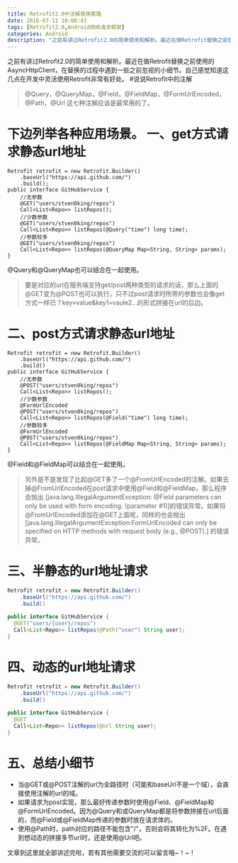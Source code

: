 ```yaml
---
title: Retrofit2.0中注解使用套路
date: 2016-07-11 10:08:43
tags: [Retrofit2.0,Android网络请求框架]
categories: Android
description: "之前有讲过Retrofit2.0的简单使用和解析。最近在做Retrofit替换之前使用的AsyncHttpClient，在替换的过程中遇到一些之前忽视的小细节。自己感觉知道这几点在开发中灵活使用Retrofit非常有好处。"
---
```


之前有讲过Retrofit2.0的简单使用和解析。最近在做Retrofit替换之前使用的AsyncHttpClient，在替换的过程中遇到一些之前忽视的小细节。自己感觉知道这几点在开发中灵活使用Retrofit非常有好处。
#说说Retrofit中的注解
> @Query，@QueryMap，@Field，@FieldMap，@FormUrlEncoded，@Path，@Url
这七种注解应该是最常用的了。

下边列举各种应用场景。
一、get方式请求静态url地址
===
```
Retrofit retrofit = new Retrofit.Builder()
	.baseUrl("https://api.github.com/")
    .build();
public interface GitHubService {
	//无参数
	@GET("users/stven0king/repos")
	Call<List<Repo>> listRepos();
	//少数参数
	@GET("users/stven0king/repos")
	Call<List<Repo>> listRepos(@Query("time") long time);
	//参数较多
	@GET("users/stven0king/repos")
	Call<List<Repo>> listRepos(@QueryMap Map<String, String> params);
}
```
@Query和@QueryMap也可以结合在一起使用。
> 要是对应的url在服务端支持get/post两种类型的请求的话，那么上面的@GET变为@POST也可以执行，只不过post请求时所带的参数也会像get方式一样已？key=value&key1=vaule2...的形式拼接在url的后边。

二、post方式请求静态url地址
===
```
Retrofit retrofit = new Retrofit.Builder()
    .baseUrl("https://api.github.com/")
    .build()
public interface GitHubService {
	//无参数
	@POST("users/stven0king/repos")
	Call<List<Repo>> listRepos();
	//少数参数
	@FormUrlEncoded
	@POST("users/stven0king/repos")
	Call<List<Repo>> listRepos(@Field("time") long time);
	//参数较多
	@FormUrlEncoded
	@POST("users/stven0king/repos")
	Call<List<Repo>> listRepos(@FieldMap Map<String, String> params);
}
```
@Field和@FieldMap可以结合在一起使用。
> 另外是不是发现了比起@GET多了一个@FromUrlEncoded的注解。如果去掉@FromUrlEncoded在post请求中使用@Field和@FieldMap，那么程序会抛出 [java.lang.IllegalArgumentException: @Field parameters can only be used with form encoding. (parameter #1)]的错误异常。如果将@FromUrlEncoded添加在@GET上面呢，同样的也会抛出 [java.lang.IllegalArgumentException:FormUrlEncoded can only be specified on HTTP methods with request body (e.g., @POST).] 的错误异常。


三、半静态的url地址请求
===
```java
Retrofit retrofit = new Retrofit.Builder()
    .baseUrl("https://api.github.com/")
    .build()
	
public interface GitHubService {
  @GET("users/{user}/repos")
  Call<List<Repo>> listRepos(@Path("user") String user);
}
```

四、动态的url地址请求
===
```java
Retrofit retrofit = new Retrofit.Builder()
    .baseUrl("https://api.github.com/")
    .build()
	
public interface GitHubService {
  @GET
  Call<List<Repo>> listRepos(@Url String user);
}
```
五、总结小细节
===
* 当@GET或@POST注解的url为全路径时（可能和baseUrl不是一个域），会直接使用注解的url的域。
*  如果请求为post实现，那么最好传递参数时使用@Field、@FieldMap和@FormUrlEncoded。因为@Query和或QueryMap都是将参数拼接在url后面的，而@Field或@FieldMap传递的参数时放在请求体的。
* 使用@Path时，path对应的路径不能包含"/"，否则会将其转化为%2F。在遇到想动态的拼接多节url时，还是使用@Url吧。

文章到这里就全部讲述完啦，若有其他需要交流的可以留言哦~！~！